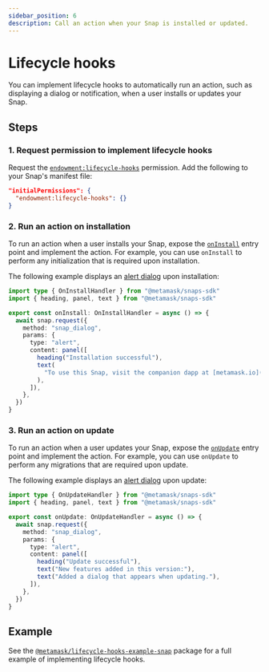 ```yaml
---
sidebar_position: 6
description: Call an action when your Snap is installed or updated.
---
```


# Lifecycle hooks

You can implement lifecycle hooks to automatically run an action, such as displaying a dialog or
notification, when a user installs or updates your Snap.

## Steps

### 1. Request permission to implement lifecycle hooks

Request the [`endowment:lifecycle-hooks`](../reference/permissions.md#endowmentlifecycle-hooks)
permission.
Add the following to your Snap's manifest file:

```json title="snap.manifest.json"
"initialPermissions": {
  "endowment:lifecycle-hooks": {}
}
```

### 2. Run an action on installation

To run an action when a user installs your Snap, expose the
[`onInstall`](../reference/entry-points.md#oninstall) entry point and implement the action.
For example, you can use `onInstall` to perform any initialization that is required upon installation.

The following example displays an [alert dialog](custom-ui/dialogs.md#display-an-alert-dialog) upon installation:

```typescript title="index.ts"
import type { OnInstallHandler } from "@metamask/snaps-sdk"
import { heading, panel, text } from "@metamask/snaps-sdk"

export const onInstall: OnInstallHandler = async () => {
  await snap.request({
    method: "snap_dialog",
    params: {
      type: "alert",
      content: panel([
        heading("Installation successful"),
        text(
          "To use this Snap, visit the companion dapp at [metamask.io](https://metamask.io)."
        ),
      ]),
    },
  })
}
```

### 3. Run an action on update

To run an action when a user updates your Snap, expose the
[`onUpdate`](../reference/entry-points.md#onupdate) entry point and implement the action.
For example, you can use `onUpdate` to perform any migrations that are required upon update.

The following example displays an [alert dialog](custom-ui/dialogs.md#display-an-alert-dialog) upon update:

```typescript title="index.ts"
import type { OnUpdateHandler } from "@metamask/snaps-sdk"
import { heading, panel, text } from "@metamask/snaps-sdk"

export const onUpdate: OnUpdateHandler = async () => {
  await snap.request({
    method: "snap_dialog",
    params: {
      type: "alert",
      content: panel([
        heading("Update successful"),
        text("New features added in this version:"),
        text("Added a dialog that appears when updating."),
      ]),
    },
  })
}
```

## Example

See the [`@metamask/lifecycle-hooks-example-snap`](https://github.com/MetaMask/snaps/tree/main/packages/examples/packages/lifecycle-hooks)
package for a full example of implementing lifecycle hooks.
